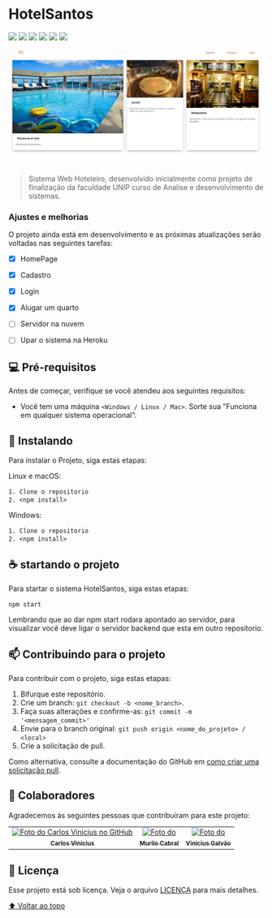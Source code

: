 # HotelSantos

<!---Esses são exemplos. Veja https://shields.io para outras pessoas ou para personalizar este conjunto de escudos. Você pode querer incluir dependências, status do projeto e informações de licença aqui--->

<img src="https://img.shields.io/badge/JavaScript-F7DF1E?style=for-the-badge&logo=javascript&logoColor=black" /> <img src="https://img.shields.io/badge/Node.js-43853D?style=for-the-badge&logo=node.js&logoColor=white" />
<img src="https://img.shields.io/badge/TypeScript-007ACC?style=for-the-badge&logo=typescript&logoColor=white" />
<img src="https://img.shields.io/badge/React-20232A?style=for-the-badge&logo=react&logoColor=61DAFB" />
<img src="https://img.shields.io/badge/Heroku-430098?style=for-the-badge&logo=heroku&logoColor=white" />
<img src="https://img.shields.io/badge/Amazon_AWS-232F3E?style=for-the-badge&logo=amazon-aws&logoColor=white" />

<img src="READMEimg/rRFaq.jpg" alt="exemplo imagem">

> Sistema Web Hoteleiro, desenvolvido inicialmente como projeto de finalização da faculdade UNIP curso de Analise e desenvolvimento de sistemas.
### Ajustes e melhorias

O projeto ainda está em desenvolvimento e as próximas atualizações serão voltadas nas seguintes tarefas:

- [x] HomePage 
- [x] Cadastro
- [x] Login
- [x] Alugar um quarto
- [ ] Servidor na nuvem
- [ ] Upar o sistema na Heroku


## 💻 Pré-requisitos

Antes de começar, verifique se você atendeu aos seguintes requisitos:
<!---Estes são apenas requisitos de exemplo. Adicionar, duplicar ou remover conforme necessário--->
* Você tem uma máquina `<Windows / Linux / Mac>`. Sorte sua "Funciona em qualquer sistema operacional".

## 🚀 Instalando

Para instalar o Projeto, siga estas etapas:

Linux e macOS:
```
1. Clone o repositorio
2. <npm install>
```

Windows:
```
1. Clone o repositorio
2. <npm install>
```

## ☕ startando o projeto

Para startar o sistema HotelSantos, siga estas etapas:

```
npm start
```

Lembrando que ao dar npm start rodara apontado ao servidor, para visualizar você deve ligar o servidor backend que esta em outro repositorio.

## 📫 Contribuindo para o projeto
<!---Se o seu README for longo ou se você tiver algum processo ou etapas específicas que deseja que os contribuidores sigam, considere a criação de um arquivo CONTRIBUTING.md separado--->
Para contribuir com o projeto, siga estas etapas:

1. Bifurque este repositório.
2. Crie um branch: `git checkout -b <nome_branch>`.
3. Faça suas alterações e confirme-as: `git commit -m '<mensagem_commit>'`
4. Envie para o branch original: `git push origin <nome_do_projeto> / <local>`
5. Crie a solicitação de pull.

Como alternativa, consulte a documentação do GitHub em [como criar uma solicitação pull](https://help.github.com/en/github/collaborating-with-issues-and-pull-requests/creating-a-pull-request).

## 🤝 Colaboradores

Agradecemos às seguintes pessoas que contribuíram para este projeto:

<table>
  <tr>
    <td align="center">
      <a href="#">
        <img src="https://avatars.githubusercontent.com/u/69722024?v=4" width="100px;" alt="Foto do Carlos Vinicius no GitHub"/><br>
        <sub>
          <b>Carlos Vinicius</b>
        </sub>
      </a>
    </td>
    <td align="center">
      <a href="#">
        <img src="https://avatars.githubusercontent.com/u/91293456?v=4" width="100px;" alt="Foto do "/><br>
        <sub>
          <b>Murilo Cabral</b>
        </sub>
      </a>
    </td>
    <td align="center">
      <a href="#">
        <img src="https://avatars.githubusercontent.com/u/66499233?v=4" width="100px;" alt="Foto do "/><br>
        <sub>
          <b>Vinicius Galvão</b>
        </sub>
      </a>
    </td>
  </tr>
</table>



## 📝 Licença

Esse projeto está sob licença. Veja o arquivo [LICENÇA](LICENSE.md) para mais detalhes.

[⬆ Voltar ao topo](#nome-do-projeto)<br>
